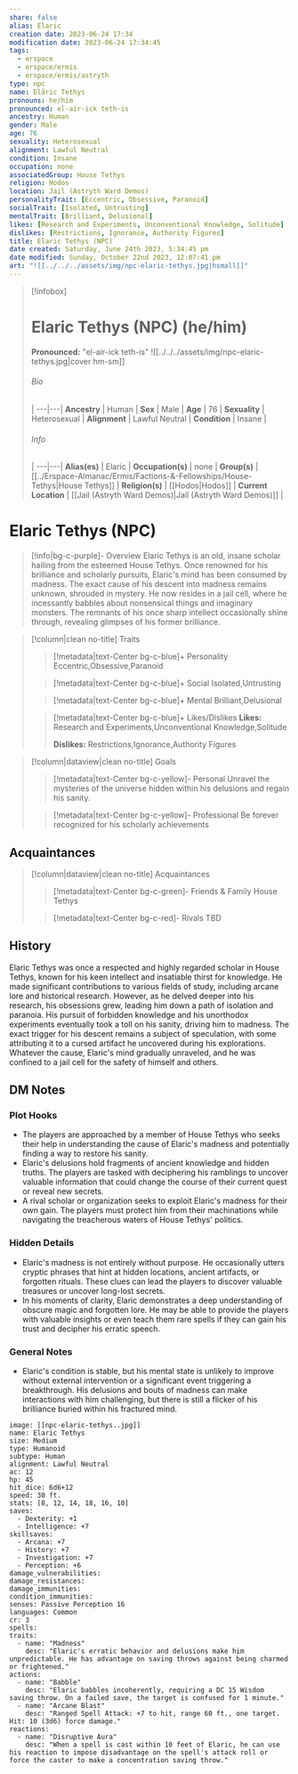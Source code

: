 ```yaml
---
share: false
alias: Elaric
creation date: 2023-06-24 17:34
modification date: 2023-06-24 17:34:45
tags:
  - erspace
  - erspace/ermis
  - erspace/ermis/astryth
type: npc
name: Elāric Tethys
pronouns: he/him
pronounced: el-air-ick teth-is
ancestry: Human
gender: Male
age: 76
sexuality: Heterosexual
alignment: Lawful Neutral
condition: Insane
occupation: none
associatedGroup: House Tethys
religion: Hodos
location: Jail (Astryth Ward Demos)
personalityTrait: [Eccentric, Obsessive, Paranoid]
socialTrait: [Isolated, Untrusting]
mentalTrait: [Brilliant, Delusional]
likes: [Research and Experiments, Unconventional Knowledge, Solitude]
dislikes: [Restrictions, Ignorance, Authority Figures]
title: Elaric Tethys (NPC)
date created: Saturday, June 24th 2023, 5:34:45 pm
date modified: Sunday, October 22nd 2023, 12:07:41 pm
art: "![[../../../assets/img/npc-elaric-tethys.jpg|hsmall]]"
---
```


> [!infobox]
> # Elaric Tethys (NPC) (he/him)
> **Pronounced:**  "el-air-ick teth-is"
> ![[../../../assets/img/npc-elaric-tethys.jpg|cover hm-sm]]
> ###### Bio
>  |
> ---|---|
> **Ancestry** | Human |
> **Sex** | Male |
> **Age** | 76 |
> **Sexuality** | Heterosexual |
> **Alignment** | Lawful Neutral |
> **Condition** | Insane |
> ###### Info
>  |
> ---|---|
> **Alias(es)** | Elaric |
> **Occupation(s)** | none |
> **Group(s)** | [[../Erspace-Almanac/Ermis/Factions-&-Fellowships/House-Tethys|House Tethys]] |
> **Religion(s)** | [[Hodos|Hodos]] |
> **Current Location** | [[Jail (Astryth Ward Demos)|Jail (Astryth Ward Demos)]] |

# **Elaric Tethys (NPC)**
> [!info|bg-c-purple]- Overview
> Elaric Tethys is an old, insane scholar hailing from the esteemed House Tethys. Once renowned for his brilliance and scholarly pursuits, Elaric's mind has been consumed by madness. The exact cause of his descent into madness remains unknown, shrouded in mystery. He now resides in a jail cell, where he incessantly babbles about nonsensical things and imaginary monsters. The remnants of his once sharp intellect occasionally shine through, revealing glimpses of his former brilliance.

> [!column|clean no-title] Traits
> > [!metadata|text-Center bg-c-blue]+ Personality
> > Eccentric,Obsessive,Paranoid
> 
> > [!metadata|text-Center bg-c-blue]+ Social
> > Isolated,Untrusting
> 
> > [!metadata|text-Center bg-c-blue]+ Mental
> > Brilliant,Delusional
> 
> > [!metadata|text-Center bg-c-blue]+ Likes/Dislikes
> > **Likes:** Research and Experiments,Unconventional Knowledge,Solitude
> > 
> > **Dislikes:** Restrictions,Ignorance,Authority Figures

> [!column|dataview|clean no-title] Goals
> > [!metadata|text-Center bg-c-yellow]- Personal
> > Unravel the mysteries of the universe hidden within his delusions and regain his sanity. 
> 
> > [!metadata|text-Center bg-c-yellow]- Professional
> > Be forever recognized for his scholarly achievements 
>

## Acquaintances
> [!column|dataview|clean no-title] Acquaintances
> > [!metadata|text-Center bg-c-green]- Friends & Family
> > House Tethys
> 
> > [!metadata|text-Center bg-c-red]- Rivals
> > TBD
>

## History

Elaric Tethys was once a respected and highly regarded scholar in House Tethys, known for his keen intellect and insatiable thirst for knowledge. He made significant contributions to various fields of study, including arcane lore and historical research. However, as he delved deeper into his research, his obsessions grew, leading him down a path of isolation and paranoia. His pursuit of forbidden knowledge and his unorthodox experiments eventually took a toll on his sanity, driving him to madness. The exact trigger for his descent remains a subject of speculation, with some attributing it to a cursed artifact he uncovered during his explorations. Whatever the cause, Elaric's mind gradually unraveled, and he was confined to a jail cell for the safety of himself and others.

## DM Notes
### Plot Hooks
- The players are approached by a member of House Tethys who seeks their help in understanding the cause of Elaric's madness and potentially finding a way to restore his sanity. 
- Elaric's delusions hold fragments of ancient knowledge and hidden truths. The players are tasked with deciphering his ramblings to uncover valuable information that could change the course of their current quest or reveal new secrets. 
- A rival scholar or organization seeks to exploit Elaric's madness for their own gain. The players must protect him from their machinations while navigating the treacherous waters of House Tethys' politics.

### Hidden Details
- Elaric's madness is not entirely without purpose. He occasionally utters cryptic phrases that hint at hidden locations, ancient artifacts, or forgotten rituals. These clues can lead the players to discover valuable treasures or uncover long-lost secrets. 
- In his moments of clarity, Elaric demonstrates a deep understanding of obscure magic and forgotten lore. He may be able to provide the players with valuable insights or even teach them rare spells if they can gain his trust and decipher his erratic speech.

### General Notes
- Elaric's condition is stable, but his mental state is unlikely to improve without external intervention or a significant event triggering a breakthrough. His delusions and bouts of madness can make interactions with him challenging, but there is still a flicker of his brilliance buried within his fractured mind. 

```statblock
image: [[npc-elaric-tethys..jpg]]
name: Elaric Tethys
size: Medium
type: Humanoid
subtype: Human
alignment: Lawful Neutral
ac: 12
hp: 45
hit_dice: 6d6+12
speed: 30 ft.
stats: [8, 12, 14, 18, 16, 10]
saves:
  - Dexterity: +1
  - Intelligence: +7
skillsaves:
  - Arcana: +7
  - History: +7
  - Investigation: +7
  - Perception: +6
damage_vulnerabilities: 
damage_resistances: 
damage_immunities: 
condition_immunities: 
senses: Passive Perception 16
languages: Common
cr: 3
spells:
traits:
  - name: "Madness"
    desc: "Elaric's erratic behavior and delusions make him unpredictable. He has advantage on saving throws against being charmed or frightened."
actions:
  - name: "Babble"
    desc: "Elaric babbles incoherently, requiring a DC 15 Wisdom saving throw. On a failed save, the target is confused for 1 minute."
  - name: "Arcane Blast"
    desc: "Ranged Spell Attack: +7 to hit, range 60 ft., one target. Hit: 10 (3d6) force damage."
reactions:
  - name: "Disruptive Aura"
    desc: "When a spell is cast within 10 feet of Elaric, he can use his reaction to impose disadvantage on the spell's attack roll or force the caster to make a concentration saving throw."
```
